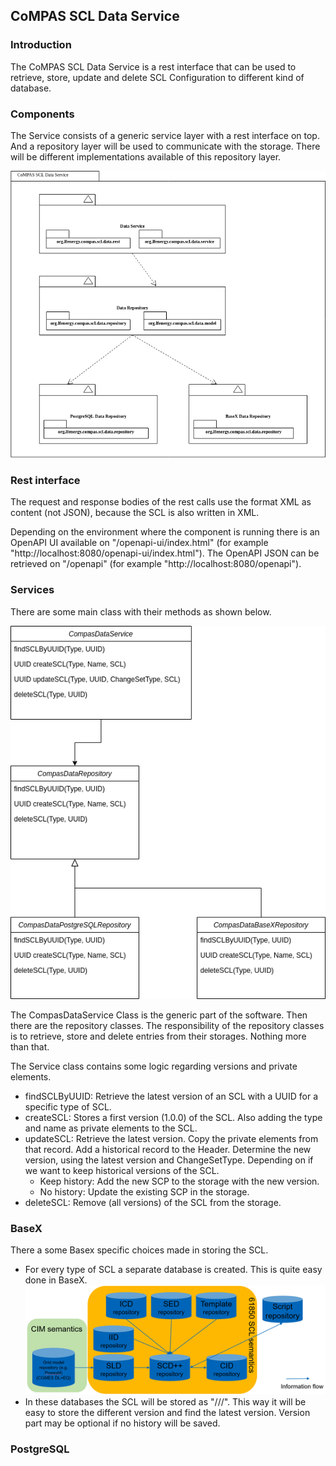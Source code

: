 ## CoMPAS SCL Data Service

### Introduction
The CoMPAS SCL Data Service is a rest interface that can be used to retrieve, store, update and delete 
SCL Configuration to different kind of database. 

### Components
The Service consists of a generic service layer with a rest interface on top. And a repository layer 
will be used to communicate with the storage. There will be different implementations available of
this repository layer.

![Component Diagram](images/CoMPAS-SclDataService-ComponentDiagram.png)

### Rest interface
The request and response bodies of the rest calls use the format XML as content (not JSON), because the SCL is also written in XML. 

Depending on the environment where the component is running there is an OpenAPI UI available on "/openapi-ui/index.html" (for example "http://localhost:8080/openapi-ui/index.html").
The OpenAPI JSON can be retrieved on "/openapi" (for example "http://localhost:8080/openapi").

### Services
There are some main class with their methods as shown below. 

![Class Diagram](images/CoMPAS-SclDataService-Classdiagram.png)

The CompasDataService Class is the generic part of the software. Then there are the repository classes.
The responsibility of the repository classes is to retrieve, store and delete entries from their storages.
Nothing more than that.

The Service class contains some logic regarding versions and private elements.
- findSCLByUUID: Retrieve the latest version of an SCL with a UUID for a specific type of SCL.
- createSCL: Stores a first version (1.0.0) of the SCL. Also adding the type and name as private elements to the SCL.
- updateSCL: Retrieve the latest version. Copy the private elements from that record. Add a historical record to the Header. 
  Determine the new version, using the latest version and ChangeSetType.
  Depending on if we want to keep historical versions of the SCL.
  - Keep history: Add the new SCP to the storage with the new version.
  - No history: Update the existing SCP in the storage.
- deleteSCL: Remove (all versions) of the SCL from the storage.

### BaseX
There a some Basex specific choices made in storing the SCL. 
- For every type of SCL a separate database is created. This is quite easy done in BaseX.
  ![Databases](images/CoMPAS-SclDataService-Databases.png)
- In these databases the SCL will be stored as "<uuid>/<major-version>/<minor-version>/<patch-version>". 
  This way it will be easy to store the different version and find the latest version.
  Version part may be optional if no history will be saved.
  
### PostgreSQL
